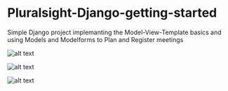 # Pluralsight-Django-getting-started

Simple Django project implemanting the Model-View-Template basics and using Models and Modelforms to Plan and Register meetings

![alt text](https://i.imgur.com/SSyzJLy.jpg)

![alt text](https://i.imgur.com/2cXi9mk.jpg)

![alt text](https://i.imgur.com/N9KrV1Q.jpg)
